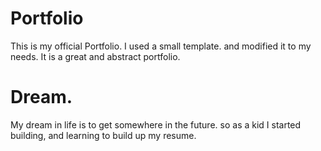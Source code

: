 # Portfolio
This is my official Portfolio. I used a small template. and modified it to my needs. It is a great and abstract portfolio.

# Dream.
My dream in life is to get somewhere in the future. so as a kid I started building, and learning to build up my resume.